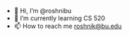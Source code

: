 - 👋 Hi, I’m @roshnibu
- 🌱 I’m currently learning CS 520
- 📫 How to reach me roshnik@bu.edu

<!---
roshnibu/roshnibu is a ✨ special ✨ repository because its `README.md` (this file) appears on your GitHub profile.
You can click the Preview link to take a look at your changes.
--->
